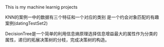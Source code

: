 This is my machine learnig projects

KNN的案例一中的数据有三个特征和一个对应的类别 是一个约会对象匹配的有趣案例(datingTestSet2)

DecisionTree是一个简单的利用信息熵原理选择信息增益最大的属性作为分类的属性，递归的拓展决策树的分枝，完成决策树的构造。

